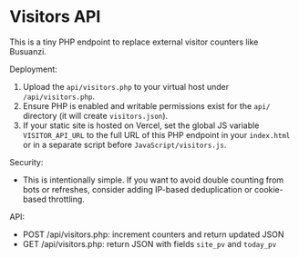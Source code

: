 Visitors API
=============

This is a tiny PHP endpoint to replace external visitor counters like Busuanzi.

Deployment:
1. Upload the `api/visitors.php` to your virtual host under `/api/visitors.php`.
2. Ensure PHP is enabled and writable permissions exist for the `api/` directory (it will create `visitors.json`).
3. If your static site is hosted on Vercel, set the global JS variable `VISITOR_API_URL` to the full URL of this PHP endpoint in your `index.html` or in a separate script before `JavaScript/visitors.js`.

Security:
- This is intentionally simple. If you want to avoid double counting from bots or refreshes, consider adding IP-based deduplication or cookie-based throttling.

API:
- POST /api/visitors.php: increment counters and return updated JSON
- GET /api/visitors.php: return JSON with fields `site_pv` and `today_pv`
